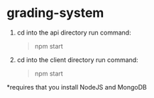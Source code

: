 # grading-system

1. cd into the api directory
   run command:

   > npm start

2. cd into the client directory
   run command:

   > npm start

*requires that you install NodeJS and MongoDB